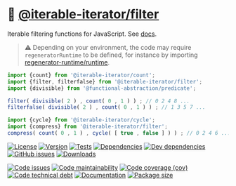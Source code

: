 :speak_no_evil: [@iterable-iterator/filter](https://iterable-iterator.github.io/filter)
==

Iterable filtering functions for JavaScript.
See [docs](https://iterable-iterator.github.io/filter/index.html).

> :warning: Depending on your environment, the code may require
> `regeneratorRuntime` to be defined, for instance by importing
> [regenerator-runtime/runtime](https://www.npmjs.com/package/regenerator-runtime).

```js
import {count} from '@iterable-iterator/count';
import {filter, filterfalse} from '@iterable-iterator/filter';
import {divisible} from '@functional-abstraction/predicate';

filter( divisible( 2 ) , count( 0 , 1 ) ) ; // 0 2 4 8 ...
filterfalse( divisible( 2 ) , count( 0 , 1 ) ) ; // 1 3 5 7 ...

import {cycle} from '@iterable-iterator/cycle';
import {compress} from '@iterable-iterator/filter';
compress( count( 0 , 1 ) , cycle( [ true , false ] ) ) ; // 0 2 4 6 ...
```

[![License](https://img.shields.io/github/license/iterable-iterator/filter.svg)](https://raw.githubusercontent.com/iterable-iterator/filter/main/LICENSE)
[![Version](https://img.shields.io/npm/v/@iterable-iterator/filter.svg)](https://www.npmjs.org/package/@iterable-iterator/filter)
[![Tests](https://img.shields.io/github/workflow/status/iterable-iterator/filter/ci:test?event=push&label=tests)](https://github.com/iterable-iterator/filter/actions/workflows/ci:test.yml?query=branch:main)
[![Dependencies](https://img.shields.io/david/iterable-iterator/filter.svg)](https://david-dm.org/iterable-iterator/filter)
[![Dev dependencies](https://img.shields.io/david/dev/iterable-iterator/filter.svg)](https://david-dm.org/iterable-iterator/filter?type=dev)
[![GitHub issues](https://img.shields.io/github/issues/iterable-iterator/filter.svg)](https://github.com/iterable-iterator/filter/issues)
[![Downloads](https://img.shields.io/npm/dm/@iterable-iterator/filter.svg)](https://www.npmjs.org/package/@iterable-iterator/filter)

[![Code issues](https://img.shields.io/codeclimate/issues/iterable-iterator/filter.svg)](https://codeclimate.com/github/iterable-iterator/filter/issues)
[![Code maintainability](https://img.shields.io/codeclimate/maintainability/iterable-iterator/filter.svg)](https://codeclimate.com/github/iterable-iterator/filter/trends/churn)
[![Code coverage (cov)](https://img.shields.io/codecov/c/gh/iterable-iterator/filter/main.svg)](https://codecov.io/gh/iterable-iterator/filter)
[![Code technical debt](https://img.shields.io/codeclimate/tech-debt/iterable-iterator/filter.svg)](https://codeclimate.com/github/iterable-iterator/filter/trends/technical_debt)
[![Documentation](https://iterable-iterator.github.io/filter/badge.svg)](https://iterable-iterator.github.io/filter/source.html)
[![Package size](https://img.shields.io/bundlephobia/minzip/@iterable-iterator/filter)](https://bundlephobia.com/result?p=@iterable-iterator/filter)
